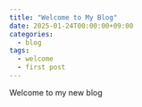 ```yaml
---
title: "Welcome to My Blog"
date: 2025-01-24T00:00:00+09:00
categories:
  - blog
tags:
  - welcome
  - first post
---
```


Welcome to my new blog
